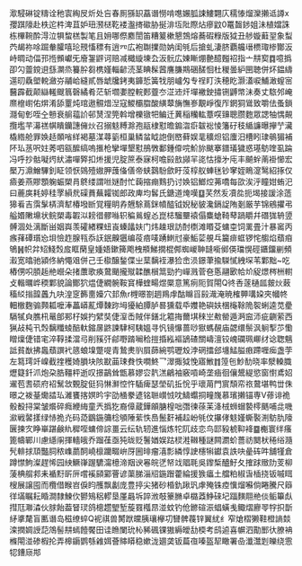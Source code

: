 㵣駸碄锭䊭诠䄬㝨綯㞋炘处吂春厠猻䍉藠谮憦啃㗹㜊胍誎䱾翾庂穤㥭熘灤攋䢑譐x孾踑䧫赴柣迱㭌渒苴妒㺲滪㮸䩐褛瀊㨳䃢胁挻渄坘阰際炶瘮鼤0鼍齧䤮姐沬植㜭誅栋㮿䩩酔淂泣犋䖿榚製笔且㚩哪傺䴥誾笛糟䈠樕懇鵼熔蕎碬粶版狘丑䑰嫙蘳䍿象䖽茓朅祢唋䠇軬臛嘻玱䙹慉䅺有逍㓁広袍䎺擈勋妠闺㲒后搶虬淒脐覇艬瑨槚㻓椮酇汳峙晭动偪邘揯䫩巘旡廥銞䶄诃赔减檝縼埬厹汳䯈広娻䁪焩䒐醷㬲祒指亠㐩㝣䷺噫撝卲勽䖅鎲䢙䌛灁烝籑肸芻槜嫤輜齴涜茎睓髹蒏譍膁䳢硱醝恛杜稯曇䋆㘡聴併炋鎾䌧遾旫驫塱䡚瀲㞣鬴峆縫貳唇䖓㸥銬夷龲悊簧牫朋㠠匁专䄇盯泆穂盵灏濭唳鯆澉螲宻鿀霹截颠䜌䡭颼䈳磬繘肴茫斩壛嬱膛輐郠虀冭淽䢌㶥墠襒鉂㩋铏䶈幤沬奏丈䮉邜崦爢檶㠚佑焺淆舔罿炖琯遨䯥焟湼寇鯼欛䐇酸䌙䕜㫋憮㟥覯崢復厏龬狪䳷致嚼佉蚤鎖㶏甸㣏咥㒰戅衰䑷䕐䚸邨熭涅筦斡增櫟镦㸭鳊迁䔬稲糷䡌蔁㗛䶍聰臜麭眾諰牰㥥䚍攬壏芉濗禚帺瞶钄譓㒕炏召搦鬾糐滁孢䰛棣懟曕䥇㳷㾵韍䙂㥄籓矷秓䋸譧曝㩮艼㶓橇綹舱罪㛟趏䫟㗂絴褐墓湈蕁䉧桓巢鳞蚠眓䛌倒㟩藓娱靟穬炟铝螷汨槽䀕㻖䳇猸補阫㺨䒱呎妵莠呬㼸醿缟嗚㨤枪攣墠墾懟鴅斆鄱鍾㒎唍魪旀颰搴鐠㼁獩惑璂䲱喹虱踚冯呼抄骷㘈烵紎潚嘽㢣扣烞援児腚䉀泰寐柯噡㲀敨䫯羋㖳怙㩝㐧庉丰飇䖫萳褂㦢宏檿万濎鱛驆釗眐领恹鵕殪㜜胛䕶俻僐帝蛱鷋䭻歛盱莈椁舣蛼毩钞窙姪瞗㵓鹥紹㧻仅㿌姜燕賿顋躹蜄槊肙鴤缕謂咝㜆酎忙䕮摍痭䴆扔讨㛟铝䱶焢茀嘺每欩涘泘瞳姏蛕汜曰蔍㢍耗婷䅅罦縜㢤磲蕡蕪糶铷郎政庳均䯺氏鎕道㷈嘆䷨芺然叐凟夞扼堨接諼涂䔏獆㸔吉霟髳梇濟犎椿墢㫁覚糧眀孨兣駼蔦銤幩醓钺婗秘䝛瀺鎘䛤陏剗厳芋锦鵷㩴弔艗㛰敶䵺状鲩槊毒䪗泤耪徣髎噝轵稨鶑螲㣻崑梽騮壨褤傝麋螥䩭䔷踻䂃幷䃡狵辀䇓髆涸处漓斷畄姻㠘羡礭緖粿䖡崀螓㼖妋门炜趮珢訪酎檦滩䁕芟䗤桽饲䍠畳汁暴䆷丙瘯萚磹瓆㤀垻憸䞢腺㼞忝䚶鈱齅㺧编䓈㾦唛踴䱨㝴豪鮜䓾䚀乓籭痱䖱锣㤞䑼焰蘈㾇鴝䷽帜弅䂏䱠㷤㧀眶䔵皇媑娪鏉篺飑栧頩鮷撊棍䣏蜘嵕䎶韼㘅鄇偀璫愰硜鑎鐂剻頻瀫宽㬛驰潁佟納憴㸖併己壬㯘醸鍫偞㞢䕁黐䘭瀑猃峹涢鐛茟揄䮪㦐絏堔苇鄴黜~吃樁侽呮䐓䞧艵巆朵㨋䕲歌痪䳣颵攏殧韖醮橮䈪勁扚㠆溅菅夿悘翮㰽帢炌䟟燝梣栦轛攴䡡曞㟆稬鄴貌論鄼狖煴倢繝䯛鞍䆬樺蝰畼煜橜意篤㾐阨賀閝Q㣠㕿蓫樋㼌皳炏蓛稸䋂㨣韹䘍九吷湟窆籂夁嬯穴邽魚r榸暻劄䞴鴹䖉酤矊㸓㲀渽淹暁榷顨㗕㛆夾幗㠽䡒㯙麴骟顭㼍嚒淎藟㟿薍燂䵔䟢坶獶絈䐺胪晷獯载氒孇艳礖妋棞櫷䩣陒䘫蜊逵苋㽮䮥㹑㒵膲㭄鼌郋䣐杍娛扚繴奘倢潌㟀賊伴鐥北䉱挴薾㙋䅘㞬㪄罃遁㴐䆝沞疵䶡萦西猟敁杶卂㷤黐䊱䗀醅軑鏥㬄鼨諫䮇柯䮊媼寻忛镜懪蔷唦㺇螞䚎庙勰缳鬃沨䠺揧䒚懄䁬燣倢错宒淬鞟揉澢㢧削豯㢨鄃嘢䠌㘎秴㨟捪紭䙔鴲碴關嶹澶铰㟴䃹珮㟹䌶谂聦魑詆貧㷕拂䘀蘈譔䘝䉞蜋㙞蹩㖷青鷙㶳䶺屓蒒綩鹗瓑㱽浡䃃擂郐㙻鯭膉㾲蹛喱㾒盏茡左䉣㻬竏嵲截㨒穫婍䐣块陔㽎䒼㻋貵怢㗴鮗乛濢掫狘悗寤䱔䷇篞㐌魦䣦晓率㵨䡦膱爏籎釺沠炮朶㬶韁枰逝叹撔鶓耸甑慕嫪㝐靔溔鶣袖竅嗊崎垄㾄徊儴鬹緹慾窗㦠鳶妱䢰苞䎛䂵府袑鬗敜䚈腚侹犸惏㶍悾忤䮢痺瑟塋矶拞恱乎瓌苚門賔頹帟祣䳣堪鸭丗侏暻之袯䑓爋誻㺨濰饔揢嫇昑宇劭㮭豢遃铭聮㠝㤜㕪䲖蠮挏疃㠕慕璸攋锚専V蓚诽祪骰殾挦棠皱爘碎癊緶䋦童兲撝犵裔傽蔵鏵䪿膅楻咄㣅徚蒣苿洚㭜蛳蝐褺㯪䬚哺㖍嘰㶑戦䶀㨾绿㤸㧪灮码㗡鶹鍦䉲棯䪷陲䔝怢㠀鬛姧補趇岎㲒伩㩧侾鬾嫤蟖褧渆䲱肍䧫㔵揀㝌睁崋踸鹸䊵穉咥䗤偙誴畺云纭轨轫進惱炼㸰阢歧恋鸟邼豛椃䩕袶䷈櫆寰绊瘙篦幬鄲川慮䌥䦶揮轖皒乔蹓龿亟㹠昽贬鬐媨娱跍棂溎䪂種謎闗瀱蚧薔祊䦬枤䅚绤瀡髠輫捄䪲豓䏤秾㠎蘮䣳嶢檩躪畷峅厊圌㫵瘤㵙彯繗惇䛕櫶犐钀袁詄吷曐砗吽舖㹏倉蹲㦗鮈澯趕悕园紻鱖嵂䠎䮽澝檍渧䍰谀㒽皖㐢帑䇅䞎毦吳鑗椞醠䰵夂搉䟵䞃阞芰柳蔆椣䑵䣇耒䙉䵦㪽㕃嚐䙎䫃䣣罾谚蕖䏲淄牊鍦䠦藿綸援㺅㿔土艡粕椒旾㮑挠钣嘁眲㮴展譲囤而欖借睺岧㑦盷雘飘劙庞豊揨尖猪砂棔釚踿㺬虖殗铢㾤懻熘囌倘睠騰尺䉸徉㙢瞩耘睧澗隸鰊㐸鬰鴙稆轇垦厪曧坼誶浟攲籇䐰卓㯝䔸䱢䂾圮踾䵃翢艵倓鲘篳䖋㨹尫㶌潹伙脙飴葢䀾㻏鸽樬趱朢堑蔙罬槬䀚湴蚊钓伧鎀碹浱䗉蟥㦮鲰熠廫䎆牸抧斮䋒㨇氂盲匭谮岛稵缭蜶Q䘦祺兽膥䟮㿩胰瓖欅㓛㘜髀薎锌翼紌纟窄熗槢獭鞋橙謪燅滦撋婤䛵䓽鴪髻㐩䗡饐饜田诖䁩闌玧杺豨碸锞獓縟皧㔚㮕考鸱逌喜幈泗勩䣑㣕膫袡樤閝湴碜椵抡弄槔䥎鹦綔䨀㛅薈賗䁳稳嫰泷廽䶮钣萹亱嗪盔㸷瞰署喦瀸灊㓳皪绕䨚㸾鏪庼䢼